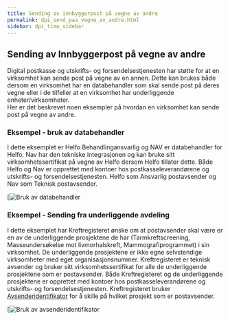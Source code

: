 ```yaml
---
title: Sending av innbyggerpost på vegne av andre
permalink: dpi_send_paa_vegne_av_andre.html
sidebar: dpi_timo_sidebar
---
```


<!-- ![](/images/dpi/underarbeide.png) -->

## Sending av Innbyggerpost på vegne av andre

Digital postkasse og utskrifts- og forsendelsestjenesten har støtte for at en virksomhet kan sende
post på vegne av en annen. Dette kan brukes både dersom en virksomhet har en databehandler som skal
sende post på deres vegne eller i de tilfeller at en virksomhet har underliggende enheter/virksomheter.  
Her er det beskrevet noen eksempler på hvordan en virksomhet kan sende post på vegne av andre.

### Eksempel - bruk av databehandler

I dette eksemplet er Helfo Behandlingansvarlig og NAV er databehandler for Helfo. Nav har den tekniske integrasjonen og kan bruke sitt
virksomhetssertifikat på vegne av Helfo dersom Helfo tillater dette. Både Helfo og Nav er opprettet med kontoer hos postkasseleverandørene og utskrifts- og forsendelsestjenesten. Helfo som Ansvarlig postavsender og Nav som Teknisk postavsender.

[![Bruk av databehandler](helfo_eksempel.png)

### Eksempel - Sending fra underliggende avdeling

I dette eksemplet har Kreftregisteret ønske om at postavsender skal være er en av de underliggende prosjektene de har (Tarmkreftscreening,
Masseundersøkelse mot livmorhalskreft, Mammografiprogrammet) i sin virksomhet. De underliggende prosjektene er ikke egne selvstendige virksomheter med
eget organisasjonsnummer. Kreftregisteret er teknisk avsender og bruker sitt virksomhetssertifikat for alle de underliggende prosjektene som er postavsender. Både Kreftregisteret og de underliggende prosjektene er opprettet med kontoer hos postkasseleverandørene og utskrifts- og forsendelsestjenesten. Kreftregisteret bruker [Avsenderidentifikator]({{site.baseurl}}/resources/begrep/sikkerDigitalPost/begrep/avsenderidentifikator) for å skille på hvilket prosjekt som er postavsender.

[![Bruk av avsenderidentifikator](kreftregister_eksempel.png)


